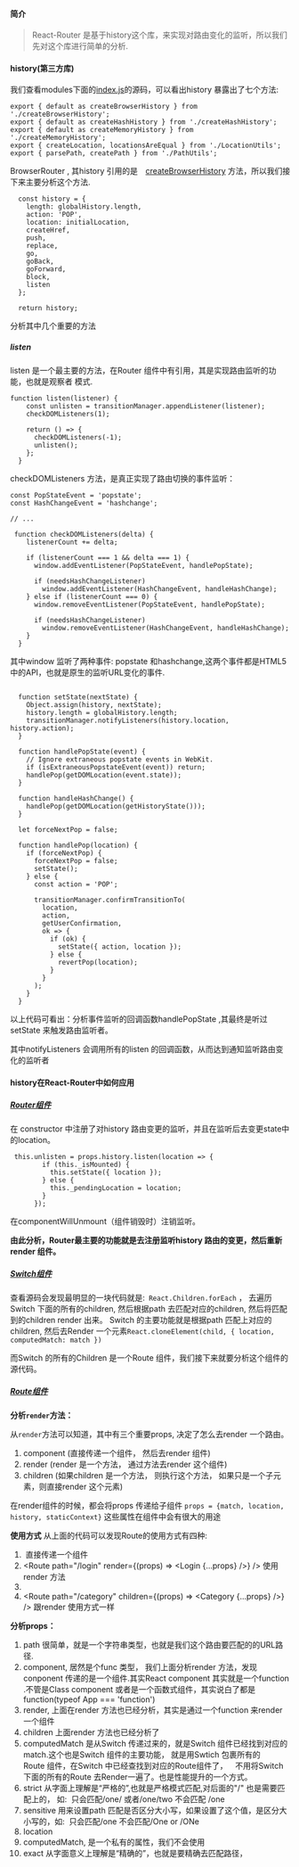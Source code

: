 #### 简介
> React-Router 是基于history这个库，来实现对路由变化的监听，所以我们先对这个库进行简单的分析.

#### history(第三方库)
我们查看modules下面的[index.js](https://github.com/ReactTraining/history/blob/master/modules/index.js)的源码，可以看出history 暴露出了七个方法:

```
export { default as createBrowserHistory } from './createBrowserHistory';
export { default as createHashHistory } from './createHashHistory';
export { default as createMemoryHistory } from './createMemoryHistory';
export { createLocation, locationsAreEqual } from './LocationUtils';
export { parsePath, createPath } from './PathUtils';
```

BrowserRouter , 其history 引用的是 [createBrowserHistory](https://github.com/ReactTraining/history/blob/master/modules/createBrowserHistory.js) 方法，所以我们接下来主要分析这个方法.

```
  const history = {
    length: globalHistory.length,
    action: 'POP',
    location: initialLocation,
    createHref,
    push,
    replace,
    go,
    goBack,
    goForward,
    block,
    listen
  };

  return history;   
```

分析其中几个重要的方法
##### listen

listen 是一个最主要的方法，在Router 组件中有引用，其是实现路由监听的功能，也就是观察者 模式.

```
function listen(listener) {
    const unlisten = transitionManager.appendListener(listener);
    checkDOMListeners(1);

    return () => {
      checkDOMListeners(-1);
      unlisten();
    };
  }
```

checkDOMListeners 方法，是真正实现了路由切换的事件监听：

```
const PopStateEvent = 'popstate';
const HashChangeEvent = 'hashchange';

// ...

 function checkDOMListeners(delta) {
    listenerCount += delta;

    if (listenerCount === 1 && delta === 1) {
      window.addEventListener(PopStateEvent, handlePopState);

      if (needsHashChangeListener)
        window.addEventListener(HashChangeEvent, handleHashChange);
    } else if (listenerCount === 0) {
      window.removeEventListener(PopStateEvent, handlePopState);

      if (needsHashChangeListener)
        window.removeEventListener(HashChangeEvent, handleHashChange);
    }
  }
```

其中window 监听了两种事件: popstate 和hashchange,这两个事件都是HTML5中的API，也就是原生的监听URL变化的事件.

```

  function setState(nextState) {
    Object.assign(history, nextState);
    history.length = globalHistory.length;
    transitionManager.notifyListeners(history.location, history.action);
  }

  function handlePopState(event) {
    // Ignore extraneous popstate events in WebKit.
    if (isExtraneousPopstateEvent(event)) return;
    handlePop(getDOMLocation(event.state));
  }

  function handleHashChange() {
    handlePop(getDOMLocation(getHistoryState()));
  }

  let forceNextPop = false;

  function handlePop(location) {
    if (forceNextPop) {
      forceNextPop = false;
      setState();
    } else {
      const action = 'POP';

      transitionManager.confirmTransitionTo(
        location,
        action,
        getUserConfirmation,
        ok => {
          if (ok) {
            setState({ action, location });
          } else {
            revertPop(location);
          }
        }
      );
    }
  }

```

以上代码可看出：分析事件监听的回调函数handlePopState ,其最终是听过setState 来触发路由监听者。

其中notifyListeners 会调用所有的listen 的回调函数，从而达到通知监听路由变化的监听者

#### history在React-Router中如何应用

##### [Router组件](https://github.com/ReactTraining/react-router/blob/master/packages/react-router/modules/Router.js)

在 constructor 中注册了对history 路由变更的监听，并且在监听后去变更state中的location。

```
 this.unlisten = props.history.listen(location => {
        if (this._isMounted) {
          this.setState({ location });
        } else {
          this._pendingLocation = location;
        }
      });
```
在componentWillUnmount（组件销毁时）注销监听。


**由此分析，Router最主要的功能就是去注册监听history 路由的变更，然后重新render 组件。**

##### [Switch组件](https://github.com/ReactTraining/react-router/blob/master/packages/react-router/modules/Switch.js)

查看源码会发现最明显的一块代码就是:` React.Children.forEach` ， 去遍历Switch 下面的所有的children, 然后根据path 去匹配对应的children, 然后将匹配到的children render 出来。
Switch 的主要功能就是根据path 匹配上对应的children, 然后去Render 一个元素`React.cloneElement(child, { location, computedMatch: match })`


而Switch 的所有的Children 是一个Route 组件，我们接下来就要分析这个组件的源代码。

##### [Route组件](https://github.com/ReactTraining/react-router/blob/master/packages/react-router/modules/Route.js)

**分析`render`方法：**


从`render`方法可以知道，其中有三个重要props, 决定了怎么去render 一个路由。

1. component (直接传递一个组件， 然后去render 组件)
2. render (render 是一个方法， 通过方法去render 这个组件)
3. children (如果children 是一个方法， 则执行这个方法， 如果只是一个子元素，则直接render 这个元素)

 在render组件的时候，都会将props 传递给子组件
 `props = {match, location, history, staticContext}` 这些属性在组件中会有很大的用途
 
**使用方式**
从上面的代码可以发现Route的使用方式有四种:

1. <Route exact path="/" component={Home}/> 直接传递一个组件
2. <Route path="/login" render={(props) => <Login {...props} />} /> 使用render 方法
3. <Route path="/category"> <Category/><Route/>
4. <Route path="/category" children={(props) => <Category {...props} />} /> 跟render 使用方式一样

**分析props：**

1. path 很简单，就是一个字符串类型，也就是我们这个路由要匹配的的URL路径.
2. component, 居然是个func 类型， 我们上面分析render 方法，发现conponent 传递的是一个组件.其实React component 其实就是一个function .不管是Class component 或者是一个函数式组件，其实说白了都是function(typeof App === 'function')
3. render, 上面在render 方法也已经分析，其实是通过一个function 来render 一个组件
4. children 上面render 方法也已经分析了
5. computedMatch 是从Switch 传递过来的，就是Switch 组件已经找到对应的match.这个也是Switch 组件的主要功能， 就是用Swtich 包裹所有的Route 组件，在Switch 中已经查找到对应的Route组件了， 不用将Switch 下面的所有的Route 去Render一遍了。也是性能提升的一个方式。
6. strict 从字面上理解是“严格的”,也就是严格模式匹配,对后面的"/" 也是需要匹配上的， 如: <Route strict path="/one/" component={About}/> 只会匹配/one/ 或者/one/two 不会匹配 /one
7. sensitive 用来设置path 匹配是否区分大小写，如果设置了这个值，是区分大小写的，如: <Route sensitive path="/one" component={About}/> 只会匹配/one 不会匹配/One or /ONe
8. location
9. computedMatch, 是一个私有的属性，我们不会使用
10. exact 从字面意义上理解是“精确的”，也就是要精确去匹配路径，
